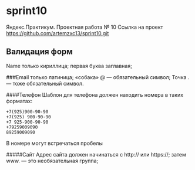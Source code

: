# sprint10
Яндекс.Практикум. Проектная работа № 10
 Ссылка на проект https://github.com/artemzxc13/sprint10.git
## Валидация форм
Name
только кириллица;
первая буква заглавная;

###Email
только латиница;
«собака» @ — обязательный символ;
Точка . — тоже обязательный символ.

####Телефон
Шаблон для телефона должен находить номера в таких форматах:

    +7(925)900-90-90
    +7(925) 900-90-90
    +7 925-900-90-90
    +79259009090
    89259009090
В номере могут встречаться пробелы

#####Сайт
Адрес сайта должен начинаться с http:// или https://;
затем www. — это необязательная группа;
